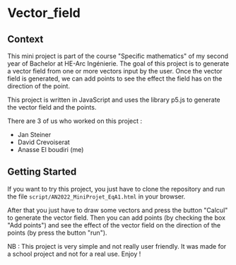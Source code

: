 # Vector_field

## Context

This mini project is part of the course "Specific mathematics" of my second year of Bachelor at HE-Arc Ingénierie. The goal of this project is to generate a vector field from one or more vectors input by the user. Once the vector field is generated, we can add points to see the effect the field has on the direction of the point.

This project is written in JavaScript and uses the library p5.js to generate the vector field and the points.

There are 3 of us who worked on this project :
- Jan Steiner
- David Crevoiserat
- Anasse El boudiri (me)

## Getting Started

If you want to try this project, you just have to clone the repository and run the file `script/AN2022_MiniProjet_EqA1.html` in your browser.

After that you just have to draw some vectors and press the button "Calcul" to generate the vector field. Then you can add points (by checking the box "Add points") and see the effect of the vector field on the direction of the points (by press the button "run").

NB : This project is very simple and not really user friendly. It was made for a school project and not for a real use. Enjoy !
